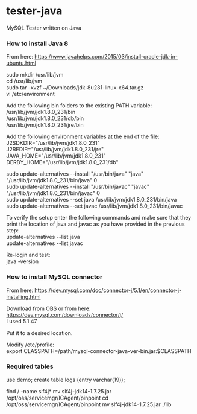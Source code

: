 # tester-java
MySQL Tester written on Java

### How to install Java 8

From here: https://www.javahelps.com/2015/03/install-oracle-jdk-in-ubuntu.html  

sudo mkdir /usr/lib/jvm  
cd /usr/lib/jvm  
sudo tar -xvzf ~/Downloads/jdk-8u231-linux-x64.tar.gz  
vi /etc/environment  

Add the following bin folders to the existing PATH variable:  
/usr/lib/jvm/jdk1.8.0_231/bin  
/usr/lib/jvm/jdk1.8.0_231/db/bin  
/usr/lib/jvm/jdk1.8.0_231/jre/bin  

Add the following environment variables at the end of the file:  
J2SDKDIR="/usr/lib/jvm/jdk1.8.0_231"  
J2REDIR="/usr/lib/jvm/jdk1.8.0_231/jre"  
JAVA_HOME="/usr/lib/jvm/jdk1.8.0_231"  
DERBY_HOME="/usr/lib/jvm/jdk1.8.0_231/db"  

sudo update-alternatives --install "/usr/bin/java" "java" "/usr/lib/jvm/jdk1.8.0_231/bin/java" 0  
sudo update-alternatives --install "/usr/bin/javac" "javac" "/usr/lib/jvm/jdk1.8.0_231/bin/javac" 0  
sudo update-alternatives --set java /usr/lib/jvm/jdk1.8.0_231/bin/java  
sudo update-alternatives --set javac /usr/lib/jvm/jdk1.8.0_231/bin/javac  

To verify the setup enter the following commands and make sure that they print the location of java and javac as you have provided in the previous step:  
update-alternatives --list java  
update-alternatives --list javac  

Re-login and test:  
java -version  

### How to install MySQL connector

From here: https://dev.mysql.com/doc/connector-j/5.1/en/connector-j-installing.html  

Download from OBS or from here:  
https://dev.mysql.com/downloads/connector/j/  
I used 5.1.47  

Put it to a desired location.  

Modify /etc/profile:  
export CLASSPATH=/path/mysql-connector-java-ver-bin.jar:$CLASSPATH  

### Required tables

use demo;
create table logs (entry varchar(19));  


find / -name slf4j*
mv slf4j-jdk14-1.7.25.jar /opt/oss/servicemgr/ICAgent/pinpoint
cd /opt/oss/servicemgr/ICAgent/pinpoint
mv slf4j-jdk14-1.7.25.jar ./lib



